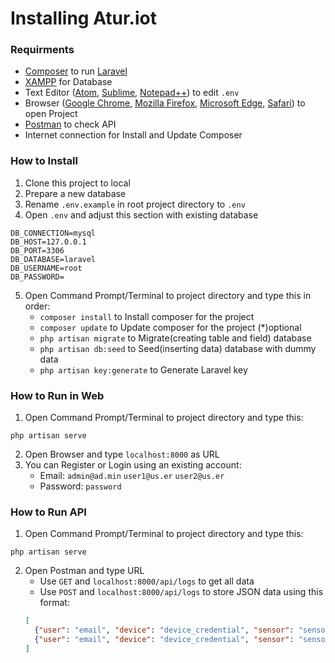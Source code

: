 # Installing Atur.iot
 <!-- Simple management iot web using Laravel -->
### Requirments
* [Composer](https://getcomposer.org/) to run [Laravel](https://laravel.com/)
* [XAMPP](https://www.apachefriends.org/index.html) for Database
* Text Editor ([Atom](https://atom.io/), [Sublime](https://www.sublimetext.com/), [Notepad++](https://notepad-plus-plus.org/downloads/)) to edit `.env`
* Browser ([Google Chrome](https://www.google.com/chrome/), [Mozilla Firefox](https://www.mozilla.org/en-US/firefox/new/), [Microsoft Edge](https://www.microsoft.com/en-us/edge), [Safari](https://www.apple.com/id/safari/)) to open Project
* [Postman](https://www.postman.com/) to check API
* Internet connection for Install and Update Composer

### How to Install
1. Clone this project to local
2. Prepare a new database
3. Rename `.env.example` in root project directory to `.env`
4. Open `.env` and adjust this section with existing database
```
DB_CONNECTION=mysql
DB_HOST=127.0.0.1
DB_PORT=3306
DB_DATABASE=laravel
DB_USERNAME=root
DB_PASSWORD=
```
5. Open Command Prompt/Terminal to project directory and type this in order:
	- `composer install` to Install composer for the project
	- `composer update` to Update composer for the project (*)optional
	- `php artisan migrate` to Migrate(creating table and field) database
	- `php artisan db:seed` to Seed(inserting data) database with dummy data
	- `php artisan key:generate` to Generate Laravel key

### How to Run in Web
1. Open Command Prompt/Terminal to project directory and type this:
```
php artisan serve
```
2. Open Browser and type `localhost:8000` as URL
3. You can Register or Login using an existing account:
	- Email: 	`admin@ad.min` `user1@us.er` `user2@us.er`
	- Password: `password`

### How to Run API
1. Open Command Prompt/Terminal to project directory and type this:
```
php artisan serve
```
2. Open Postman and type URL
	- Use `GET` and `localhost:8000/api/logs` to get all data
	- Use `POST` and `localhost:8000/api/logs` to store JSON data using this format:
	```json
	[
	  {"user": "email", "device": "device_credential", "sensor": "sensor_credential", "value": 5},
	  {"user": "email", "device": "device_credential", "sensor": "sensor_credential", "value": 10}
	]
	```